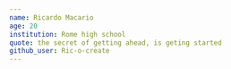 ```yaml
---
name: Ricardo Macario
age: 20
institution: Rome high school
quote: the secret of getting ahead, is geting started
github_user: Ric-o-create
---
```

